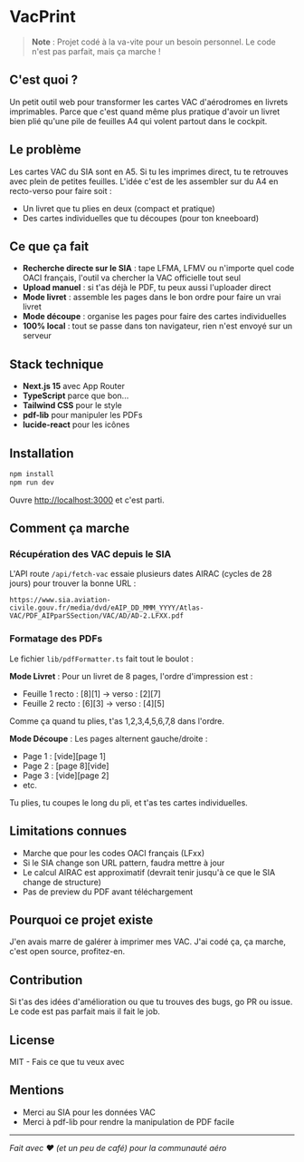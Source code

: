 # VacPrint

> **Note** : Projet codé à la va-vite pour un besoin personnel. Le code n'est pas parfait, mais ça marche !

## C'est quoi ?

Un petit outil web pour transformer les cartes VAC d'aérodromes en livrets imprimables. Parce que c'est quand même plus pratique d'avoir un livret bien plié qu'une pile de feuilles A4 qui volent partout dans le cockpit.

## Le problème

Les cartes VAC du SIA sont en A5. Si tu les imprimes direct, tu te retrouves avec plein de petites feuilles. L'idée c'est de les assembler sur du A4 en recto-verso pour faire soit :

- Un livret que tu plies en deux (compact et pratique)
- Des cartes individuelles que tu découpes (pour ton kneeboard)

## Ce que ça fait

- **Recherche directe sur le SIA** : tape LFMA, LFMV ou n'importe quel code OACI français, l'outil va chercher la VAC officielle tout seul
- **Upload manuel** : si t'as déjà le PDF, tu peux aussi l'uploader direct
- **Mode livret** : assemble les pages dans le bon ordre pour faire un vrai livret
- **Mode découpe** : organise les pages pour faire des cartes individuelles
- **100% local** : tout se passe dans ton navigateur, rien n'est envoyé sur un serveur

## Stack technique

- **Next.js 15** avec App Router
- **TypeScript** parce que bon...
- **Tailwind CSS** pour le style
- **pdf-lib** pour manipuler les PDFs
- **lucide-react** pour les icônes

## Installation

```bash
npm install
npm run dev
```

Ouvre [http://localhost:3000](http://localhost:3000) et c'est parti.

## Comment ça marche

### Récupération des VAC depuis le SIA

L'API route `/api/fetch-vac` essaie plusieurs dates AIRAC (cycles de 28 jours) pour trouver la bonne URL :

```
https://www.sia.aviation-civile.gouv.fr/media/dvd/eAIP_DD_MMM_YYYY/Atlas-VAC/PDF_AIPparSSection/VAC/AD/AD-2.LFXX.pdf
```

### Formatage des PDFs

Le fichier `lib/pdfFormatter.ts` fait tout le boulot :

**Mode Livret** : Pour un livret de 8 pages, l'ordre d'impression est :

- Feuille 1 recto : [8][1] → verso : [2][7]
- Feuille 2 recto : [6][3] → verso : [4][5]

Comme ça quand tu plies, t'as 1,2,3,4,5,6,7,8 dans l'ordre.

**Mode Découpe** : Les pages alternent gauche/droite :

- Page 1 : [vide][page 1]
- Page 2 : [page 8][vide]
- Page 3 : [vide][page 2]
- etc.

Tu plies, tu coupes le long du pli, et t'as tes cartes individuelles.

## Limitations connues

- Marche que pour les codes OACI français (LFxx)
- Si le SIA change son URL pattern, faudra mettre à jour
- Le calcul AIRAC est approximatif (devrait tenir jusqu'à ce que le SIA change de structure)
- Pas de preview du PDF avant téléchargement

## Pourquoi ce projet existe

J'en avais marre de galérer à imprimer mes VAC. J'ai codé ça, ça marche, c'est open source, profitez-en.

## Contribution

Si t'as des idées d'amélioration ou que tu trouves des bugs, go PR ou issue. Le code est pas parfait mais il fait le job.

## License

MIT - Fais ce que tu veux avec

## Mentions

- Merci au SIA pour les données VAC
- Merci à pdf-lib pour rendre la manipulation de PDF facile

---

_Fait avec ❤️ (et un peu de café) pour la communauté aéro_
